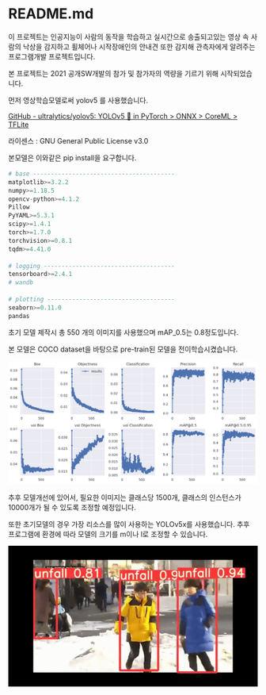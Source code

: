 # README.md

이 프로젝트는 인공지능이 사람의 동작을 학습하고 실시간으로 송출되고있는 영상 속 사람의 낙상을 감지하고 휠체어나 시작장애인의 안내견 또한 감지해 관측자에게 알려주는 프로그램개발 프로젝트입니다.

본 프로젝트는 2021 공개SW개발의 참가 및 참가자의 역량을 기르기 위해 시작되었습니다. 

먼저 영상학습모델로써 yolov5 를 사용했습니다. 

[GitHub - ultralytics/yolov5: YOLOv5 🚀 in PyTorch > ONNX > CoreML > TFLite](https://github.com/ultralytics/yolov5)

라이센스 : GNU General Public License v3.0

본모델은 이와같은 pip install을 요구합니다.

```python
# base ----------------------------------------
matplotlib>=3.2.2
numpy>=1.18.5
opencv-python>=4.1.2
Pillow
PyYAML>=5.3.1
scipy>=1.4.1
torch>=1.7.0
torchvision>=0.8.1
tqdm>=4.41.0

# logging -------------------------------------
tensorboard>=2.4.1
# wandb

# plotting ------------------------------------
seaborn>=0.11.0
pandas
```

초기 모델 제작시 총 550 개의 이미지를 사용했으며 mAP_0.5는  0.8정도입니다.

본 모델은 COCO dataset을 바탕으로 pre-train된 모델을 전이학습시켰습니다.

![README%20md/result.png](README/result.png)

추후 모델개선에 있어서, 필요한 이미지는 클래스당 1500개, 클래스의 인스턴스가 10000개가 될 수 있도록 조정할 예정입니다.

또한 초기모델의 경우 가장 리소스를 많이 사용하는 YOLOv5x를 사용했습니다. 추후 프로그램에 환경에 따라 모델의 크기를 m이나 l로 조정할 수 있습니다.

![README%20md/testgif.gif](README/testgif.gif)
